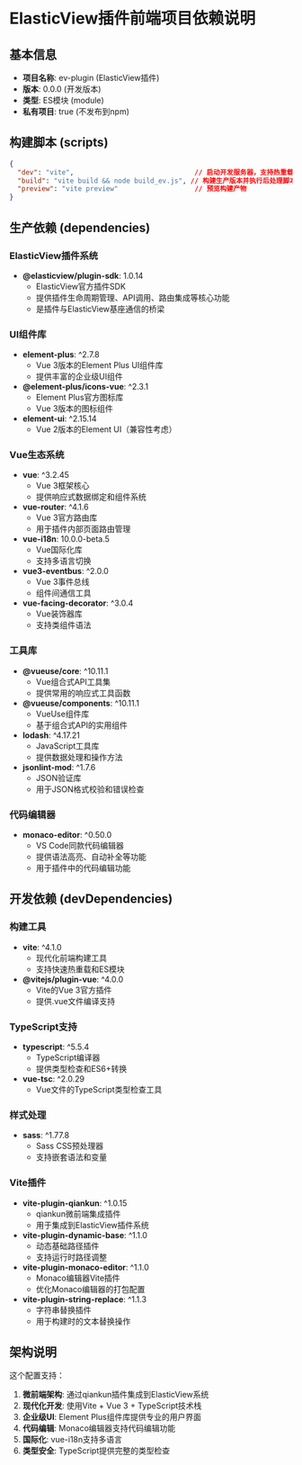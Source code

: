 # ElasticView插件前端项目依赖说明

## 基本信息
- **项目名称**: ev-plugin (ElasticView插件)
- **版本**: 0.0.0 (开发版本)
- **类型**: ES模块 (module)
- **私有项目**: true (不发布到npm)

## 构建脚本 (scripts)
```json
{
  "dev": "vite",                              // 启动开发服务器，支持热重载调试
  "build": "vite build && node build_ev.js", // 构建生产版本并执行后处理脚本
  "preview": "vite preview"                   // 预览构建产物
}
```

## 生产依赖 (dependencies)

### ElasticView插件系统
- **@elasticview/plugin-sdk**: 1.0.14
  - ElasticView官方插件SDK
  - 提供插件生命周期管理、API调用、路由集成等核心功能
  - 是插件与ElasticView基座通信的桥梁

### UI组件库
- **element-plus**: ^2.7.8
  - Vue 3版本的Element Plus UI组件库
  - 提供丰富的企业级UI组件
- **@element-plus/icons-vue**: ^2.3.1
  - Element Plus官方图标库
  - Vue 3版本的图标组件
- **element-ui**: ^2.15.14
  - Vue 2版本的Element UI（兼容性考虑）

### Vue生态系统
- **vue**: ^3.2.45
  - Vue 3框架核心
  - 提供响应式数据绑定和组件系统
- **vue-router**: ^4.1.6
  - Vue 3官方路由库
  - 用于插件内部页面路由管理
- **vue-i18n**: 10.0.0-beta.5
  - Vue国际化库
  - 支持多语言切换
- **vue3-eventbus**: ^2.0.0
  - Vue 3事件总线
  - 组件间通信工具
- **vue-facing-decorator**: ^3.0.4
  - Vue装饰器库
  - 支持类组件语法

### 工具库
- **@vueuse/core**: ^10.11.1
  - Vue组合式API工具集
  - 提供常用的响应式工具函数
- **@vueuse/components**: ^10.11.1
  - VueUse组件库
  - 基于组合式API的实用组件
- **lodash**: ^4.17.21
  - JavaScript工具库
  - 提供数据处理和操作方法
- **jsonlint-mod**: ^1.7.6
  - JSON验证库
  - 用于JSON格式校验和错误检查

### 代码编辑器
- **monaco-editor**: ^0.50.0
  - VS Code同款代码编辑器
  - 提供语法高亮、自动补全等功能
  - 用于插件中的代码编辑功能

## 开发依赖 (devDependencies)

### 构建工具
- **vite**: ^4.1.0
  - 现代化前端构建工具
  - 支持快速热重载和ES模块
- **@vitejs/plugin-vue**: ^4.0.0
  - Vite的Vue 3官方插件
  - 提供.vue文件编译支持

### TypeScript支持
- **typescript**: ^5.5.4
  - TypeScript编译器
  - 提供类型检查和ES6+转换
- **vue-tsc**: ^2.0.29
  - Vue文件的TypeScript类型检查工具

### 样式处理
- **sass**: ^1.77.8
  - Sass CSS预处理器
  - 支持嵌套语法和变量

### Vite插件
- **vite-plugin-qiankun**: ^1.0.15
  - qiankun微前端集成插件
  - 用于集成到ElasticView插件系统
- **vite-plugin-dynamic-base**: ^1.1.0
  - 动态基础路径插件
  - 支持运行时路径调整
- **vite-plugin-monaco-editor**: ^1.1.0
  - Monaco编辑器Vite插件
  - 优化Monaco编辑器的打包配置
- **vite-plugin-string-replace**: ^1.1.3
  - 字符串替换插件
  - 用于构建时的文本替换操作

## 架构说明

这个配置支持：
1. **微前端架构**: 通过qiankun插件集成到ElasticView系统
2. **现代化开发**: 使用Vite + Vue 3 + TypeScript技术栈
3. **企业级UI**: Element Plus组件库提供专业的用户界面
4. **代码编辑**: Monaco编辑器支持代码编辑功能
5. **国际化**: vue-i18n支持多语言
6. **类型安全**: TypeScript提供完整的类型检查 